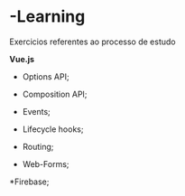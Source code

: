 # -Learning
Exercicios referentes ao processo de estudo
    
**Vue.js**

* Options API;

* Composition API;
  
* Events;

* Lifecycle hooks;

* Routing;

* Web-Forms;

*Firebase;
